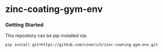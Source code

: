 # zinc-coating-gym-env

### Getting Started

This repository can be pip-installed via:

```bash
pip install git+https://github.com/vinerich/zinc-coating-gym-env.git
```